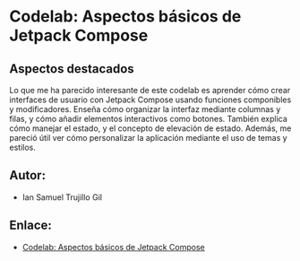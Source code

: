 # Codelab: Aspectos básicos de Jetpack Compose

## Aspectos destacados

Lo que me ha parecido interesante de este codelab es aprender cómo crear interfaces de usuario con Jetpack Compose
usando funciones componibles y modificadores. Enseña cómo organizar la interfaz mediante columnas y filas, y cómo añadir elementos 
interactivos como botones. También explica cómo manejar el estado, y el concepto de elevación de estado. Además, me pareció útil ver cómo personalizar 
la aplicación mediante el uso de temas y estilos.


## Autor:
- Ian Samuel Trujillo Gil

## Enlace:
- [Codelab: Aspectos básicos de Jetpack Compose](developer.android.com/codelabs/jetpack-compose-basics)
